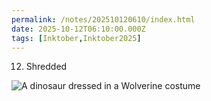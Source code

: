 ```yaml
---
permalink: /notes/202510120610/index.html
date: 2025-10-12T06:10:00.000Z
tags: [Inktober,Inktober2025]
---
```


12. Shredded

![A dinosaur dressed in a Wolverine costume](https://cdn.rknight.me/site/2025/inktober-2025-12.jpg)